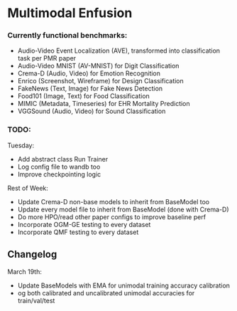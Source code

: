 # Multimodal Enfusion

### Currently functional benchmarks: 
- Audio-Video Event Localization (AVE), transformed into classification task per PMR paper
- Audio-Video MNIST (AV-MNIST) for Digit Classification
- Crema-D (Audio, Video) for Emotion Recognition
- Enrico (Screenshot, Wireframe) for Design Classification
- FakeNews (Text, Image) for Fake News Detection
- Food101 (Image, Text) for Food Classification
- MIMIC (Metadata, Timeseries) for EHR Mortality Prediction
- VGGSound (Audio, Video) for Sound Classification

### TODO: 

Tuesday:
- Add abstract class Run Trainer
- Log config file to wandb too
- Improve checkpointing logic

Rest of Week:
- Update Crema-D non-base models to inherit from BaseModel too
- Update every model file to inherit from BaseModel (done with Crema-D)
- Do more HPO/read other paper configs to improve baseline perf
- Incorporate OGM-GE testing to every dataset
- Incorporate QMF testing to every dataset

## Changelog

March 19th:
- Update BaseModels with EMA for unimodal training accuracy calibration
- og both calibrated and uncalibrated unimodal accuracies for train/val/test
